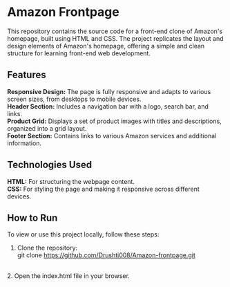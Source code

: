 # Amazon Frontpage
This repository contains the source code for a front-end clone of Amazon's homepage, built using HTML and CSS.
The project replicates the layout and design elements of Amazon's homepage, offering a simple and clean 
structure for learning front-end web development.

## Features
**Responsive Design:** The page is fully responsive and adapts to various screen sizes, from desktops to mobile devices.<br/>
**Header Section:** Includes a navigation bar with a logo, search bar, and links.<br/>
**Product Grid:** Displays a set of product images with titles and descriptions, organized into a grid layout.<br/>
**Footer Section:** Contains links to various Amazon services and additional information.<br/>


## Technologies Used
**HTML:** For structuring the webpage content.<br/>
**CSS:** For styling the page and making it responsive across different devices.<br/>


## How to Run
To view or use this project locally, follow these steps:<br/>
1. Clone the repository:<br/>
git clone https://github.com/Drushti008/Amazon-frontpage.git
<br/>
2. Open the index.html file in your browser. <br/>


